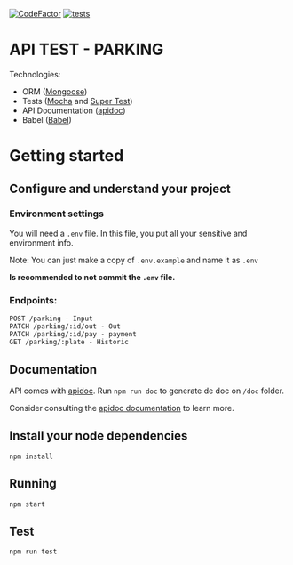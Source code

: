 [![CodeFactor](https://www.codefactor.io/repository/github/paulohrodrigues/api-test/badge)](https://www.codefactor.io/repository/github/paulohrodrigues/api-test)
[![tests](https://github.com/paulohrodrigues/api-test/workflows/tests/badge.svg?branch=main)](https://github.com/paulohrodrigues/api-test/actions)


# API TEST - PARKING

Technologies:

- ORM ([Mongoose](https://mongoosejs.com))
- Tests ([Mocha](https://mochajs.org) and [Super Test](https://github.com/visionmedia/supertest))
- API Documentation ([apidoc](https://apidocjs.com))
- Babel ([Babel](https://babeljs.io))

# Getting started

## Configure and understand your project

### Environment settings
You will need a `.env` file. In this file, you put all your sensitive and environment info.

Note: You can just make a copy of `.env.example` and name it as `.env`

**Is recommended to not commit the `.env` file.**

### Endpoints:

    POST /parking - Input
    PATCH /parking/:id/out - Out
    PATCH /parking/:id/pay - payment
    GET /parking/:plate - Historic

## Documentation

API comes with [apidoc](https://apidocjs.com). Run `npm run doc` to generate de doc on `/doc` folder.

Consider consulting the [apidoc documentation](https://apidocjs.com/#getting-started) to learn more.

## Install your node dependencies

    npm install

## Running

    npm start
    
## Test
    
    npm run test
